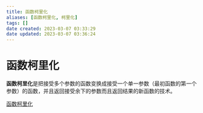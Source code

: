 ```yaml
---
title: 函数柯里化
aliases: [函数柯里化, 柯里化]
tags: []
date created: 2023-03-07 03:33:29
date updated: 2023-03-07 03:36:24
---
```


# 函数柯里化

**函数柯里化**是把接受多个参数的函数变换成接受一个单一参数（最初函数的第一个参数）的函数，并且返回接受余下的参数而且返回结果的新函数的技术。

[函数柯里化](../../../仓库/Code-Snippets/函数柯里化(Curry).ts)
